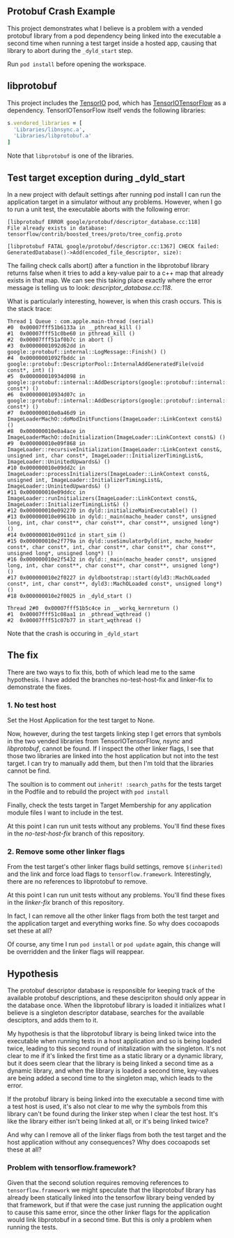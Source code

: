 ## Protobuf Crash Example

This project demonstrates what I believe is a problem with a vended protobuf library from a pod dependency being linked into the executable a second time when running a test target inside a hosted app, causing that library to abort during the `_dyld_start` step.

Run `pod install` before opening the workspace.

## libprotobuf

This project includes the [TensorIO](https://github.com/doc-ai/tensorio-ios) pod, which has [TensorIOTensorFlow](https://github.com/doc-ai/tensorio-tensorflow-ios) as a dependency. TensorIOTensorFlow itself vends the following libraries:

```rb
s.vendored_libraries = [
  'Libraries/libnsync.a',
  'Libraries/libprotobuf.a'
]
```

Note that `libprotobuf` is one of the libraries.

## Test target exception during _dyld_start

In a new project with default settings after running pod install I can run the application target in a simulator without any problems. However, when I go to run a unit test, the executable aborts with the following error:

```
[libprotobuf ERROR google/protobuf/descriptor_database.cc:118] 
File already exists in database: tensorflow/contrib/boosted_trees/proto/tree_config.proto

[libprotobuf FATAL google/protobuf/descriptor.cc:1367] CHECK failed: GeneratedDatabase()->Add(encoded_file_descriptor, size): 
```

The failing check calls abort() after a function in the libprotobuf library returns false when it tries to add a key-value pair to a c++ map that already exists in that map. We can see this taking place exactly where the error message is telling us to look: *descriptor_database.cc:118*.

What is particularly interesting, however, is when this crash occurs. This is the stack trace:

```
Thread 1 Queue : com.apple.main-thread (serial)
#0	0x00007fff51b6133a in __pthread_kill ()
#1	0x00007fff51c0be60 in pthread_kill ()
#2	0x00007fff51af0b7c in abort ()
#3	0x00000001092d62dd in google::protobuf::internal::LogMessage::Finish() ()
#4	0x00000001092fbddc in google::protobuf::DescriptorPool::InternalAddGeneratedFile(void const*, int) ()
#5	0x000000010934d098 in google::protobuf::internal::AddDescriptors(google::protobuf::internal::DescriptorTable const*) ()
#6	0x000000010934d07c in google::protobuf::internal::AddDescriptors(google::protobuf::internal::DescriptorTable const*) ()
#7	0x000000010e0a46d9 in ImageLoaderMachO::doModInitFunctions(ImageLoader::LinkContext const&) ()
#8	0x000000010e0a4ace in ImageLoaderMachO::doInitialization(ImageLoader::LinkContext const&) ()
#9	0x000000010e09f868 in ImageLoader::recursiveInitialization(ImageLoader::LinkContext const&, unsigned int, char const*, ImageLoader::InitializerTimingList&, ImageLoader::UninitedUpwards&) ()
#10	0x000000010e09dd2c in ImageLoader::processInitializers(ImageLoader::LinkContext const&, unsigned int, ImageLoader::InitializerTimingList&, ImageLoader::UninitedUpwards&) ()
#11	0x000000010e09ddcc in ImageLoader::runInitializers(ImageLoader::LinkContext const&, ImageLoader::InitializerTimingList&) ()
#12	0x000000010e092270 in dyld::initializeMainExecutable() ()
#13	0x000000010e0961bb in dyld::_main(macho_header const*, unsigned long, int, char const**, char const**, char const**, unsigned long*) ()
#14	0x000000010e0911cd in start_sim ()
#15	0x000000010e2f779a in dyld::useSimulatorDyld(int, macho_header const*, char const*, int, char const**, char const**, char const**, unsigned long*, unsigned long*) ()
#16	0x000000010e2f5432 in dyld::_main(macho_header const*, unsigned long, int, char const**, char const**, char const**, unsigned long*) ()
#17	0x000000010e2f0227 in dyldbootstrap::start(dyld3::MachOLoaded const*, int, char const**, dyld3::MachOLoaded const*, unsigned long*) ()
#18	0x000000010e2f0025 in _dyld_start ()

Thread 2#0	0x00007fff51b5c4ce in __workq_kernreturn ()
#1	0x00007fff51c08aa1 in _pthread_wqthread ()
#2	0x00007fff51c07b77 in start_wqthread ()
```

Note that the crash is occuring in `_dyld_start`

## The fix

There are two ways to fix this, both of which lead me to the same hypothesis. I have added the branches no-test-host-fix and linker-fix to demonstrate the fixes.

### 1. No test host

Set the Host Application for the test target to None.

Now, however, during the test targets linking step I get errors that symbols in the two vended libraries from TensorIOTensorFlow, *nsync* and *libprotobuf*, cannot be found. If I inspect the other linker flags, I see that those two libraries are linked into the host application but not into the test target. I can try to manually add them, but then I'm told that the libraries cannot be find.

The soultion is to comment out `inherit! :search_paths` for the tests target in the Podfile and to rebuild the project with `pod install`

Finally, check the tests target in Target Membership for any application module files I want to include in the test.

At this point I can run unit tests without any problems. You'll find these fixes in the *no-test-host-fix* branch of this repository.

### 2. Remove some other linker flags

From the test target's other linker flags build settings, remove `$(inherited)` and the link and force load flags to `tensorflow.framework`. Interestingly, there are no references to libprotobuf to remove.

At this point I can run unit tests without any problems. You'll find these fixes in the *linker-fix* branch of this repository.

In fact, I can remove all the other linker flags from both the test target and the application target and everything works fine. So why does cocoapods set these at all?

Of course, any time I run `pod install` or `pod update` again, this change will be overridden and the linker flags will reappear.

## Hypothesis

The protobuf descriptor database is responsible for keeping track of the available protobuf descriptions, and these descipriton should only appear in the database once. When the libprotobuf library is loaded it initializes what I believe is a singleton descriptor database, searches for the available desciptors, and adds them to it.

My hypothesis is that the libprotobuf library is being linked twice into the executable when running tests in a host application and so is being loaded twice, leading to this second round of initalization with the singleton. It's not clear to me if it's linked the first time as a static library or a dynamic library, but it does seem clear that the library is being linked a second time as a dynamic library, and when the library is loaded a second time, key-values are being added a second time to the singleton map, which leads to the error.

If the protobuf library is being linked into the executable a second time with a test host is used, it's also not clear to me why the symbols from this library can't be found during the linker step when I clear the test host. It's like the library either isn't being linked at all, or it's being linked twice?

And why can I remove all of the linker flags from both the test target and the host application without any consequences? Why does cocoapods set these at all?

### Problem with tensorflow.framework?

Given that the second solution requires removing references to `tensorflow.framework` we might speculate that the libprotobuf library has already been statically linked into the tensorfow library being vended by that framework, but if that were the case just running the application ought to cause this same error, since the other linker flags for the application would link libprotobuf in a second time. But this is only a problem when running the tests.